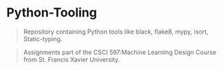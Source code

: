 # Python-Tooling
> Repository containing Python tools like black, flake8, mypy, isort, Static-typing.

> Assignments part of the CSCI 597:Machine Learning Design Course from St. Francis Xavier University.
